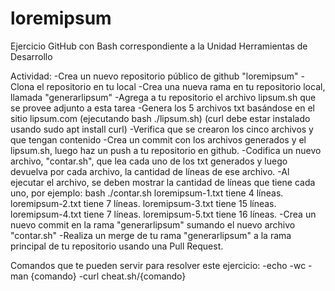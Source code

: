 # loremipsum
Ejercicio GitHub con Bash correspondiente a la Unidad Herramientas de Desarrollo

Actividad:
-Crea un nuevo repositorio público de github "loremipsum"
-Clona el repositorio en tu local
-Crea una nueva rama en tu repositorio local, llamada "generarlipsum"
-Agrega  a tu repositorio el archivo lipsum.sh que se provee adjunto a esta tarea
-Genera los 5 archivos txt basándose en el sitio lipsum.com (ejecutando bash ./lipsum.sh) (curl debe estar instalado usando sudo apt install curl)
-Verifica que se crearon los cinco archivos y que tengan contenido
-Crea un commit con los archivos generados y el lipsum.sh, luego haz un push a tu repositorio en github.
-Codifica un nuevo archivo, "contar.sh", que lea cada uno de los txt generados y luego devuelva por cada archivo, la cantidad de líneas de ese archivo.
-Al ejecutar el archivo, se deben mostrar la cantidad de líneas que tiene cada uno, por ejemplo:
    bash ./contar.sh
    loremipsum-1.txt tiene 4 líneas.
    loremipsum-2.txt tiene 7 líneas.
    loremipsum-3.txt tiene 15 líneas.
    loremipsum-4.txt tiene 7 líneas.
    loremipsum-5.txt tiene 16 líneas.
-Crea un nuevo commit en la rama "generarlipsum" sumando el nuevo archivo "contar.sh"
-Realiza un merge de tu rama "generarlipsum" a la rama principal de tu repositorio usando una Pull Request.


Comandos que te pueden servir para resolver este ejercicio:
-echo
-wc
-man {comando}
-curl cheat.sh/{comando}
